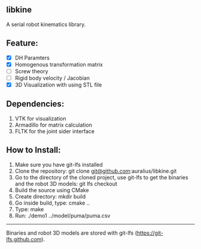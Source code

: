 libkine
---

A serial robot kinematics library.

Feature:
---

 * [x] DH Paramters
 * [x] Homogenous transformation matrix
 * [ ] Screw theory
 * [ ] Rigid body velocity / Jacobian
 * [x] 3D Visualization with using STL file

Dependencies:
---

1. VTK for visualization
2. Armadillo for matrix calculation
3. FLTK for the joint sider interface

How to Install:
---

1. Make sure you have git-lfs installed
2. Clone the repository:  git clone git@github.com:auralius/libkine.git 
3. Go to the directory of the cloned project, use git-lfs to get the binaries and the robot 3D models: git lfs checkout
4. Build the source using CMake
5. Create directory: mkdir build
6. Go inside build, type: cmake ..
7. Type: make
8. Run: ./demo1 ../model/puma/puma.csv

---

Binaries and robot 3D models are stored with git-lfs (https://git-lfs.github.com).
